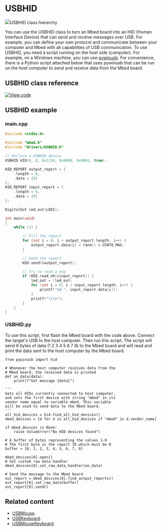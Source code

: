 # USBHID

<span class="images">![](https://os.mbed.com/docs/mbed-os/v5.15/mbed-os-api-doxy/class_u_s_b_h_i_d.png)<span>USBHID class hierarchy</span></span>

You can use the USBHID class to turn an Mbed board into an HID (Human Interface Device) that can send and receive messages over USB. For example, you can define your own protocol and communicate between your computer and Mbed with all capabilities of USB communication. To use USBHID, you need a script running on the host side (computer). For example, on a Windows machine, you can use [pywinusb](https://github.com/rene-aguirre/pywinusb). For convenience, there is a Python script attached below that uses pywinusb that can be run on the host computer to send and receive data from the Mbed board.

## USBHID class reference

[![View code](https://www.mbed.com/embed/?type=library)](https://os.mbed.com/docs/mbed-os/v5.15/mbed-os-api-doxy/class_u_s_b_h_i_d.html)

## USBHID example   

### main.cpp   

```C++
#include <stdio.h>

#include "mbed.h"
#include "drivers/USBHID.h"

// Declare a USBHID device
USBHID HID(8, 8, 0x1234, 0x0006, 0x0001, true);

HID_REPORT output_report = {
    .length = 8,
    .data = {0}
};
HID_REPORT input_report = {
    .length = 0,
    .data = {0}
};

DigitalOut led_out(LED1);

int main(void)
{
    while (1) {

        // Fill the report
        for (int i = 0; i < output_report.length; i++) {
            output_report.data[i] = rand() & UINT8_MAX;
        }

        // Send the report
        HID.send(&output_report);

        // Try to read a msg
        if (HID.read_nb(&input_report)) {
            led_out = !led_out;
            for (int i = 0; i < input_report.length; i++) {
                printf("%d ", input_report.data[i]);
            }
            printf("\r\n");
        }
    }
}
```

### USBHID.py   

To use this script, first flash the Mbed board with the code above. Connect the target's USB to the host computer. Then run this script. The script will send 8 bytes of data (1 2 3 4 5 6 7 8) to the Mbed board and will read and print the data sent to the host computer by the Mbed board.   

```Py
from pywinusb import hid

# Whenever the host computer receives data from the
# Mbed board, the received data is printed
def on_data(data):
    print(f"Got message {data}")

'''
Gets all HIDs currently connected to host computer,
and sets the first device with string "mbed" in its
vendor name equal to variable mbed. This variable
will be used to send data to the Mbed board.
'''
all_hid_devices = hid.find_all_hid_devices()
mbed_devices = [d for d in all_hid_devices if "mbed" in d.vendor_name]

if mbed_devices is None:
    raise ValueError("No HID devices found")

# A buffer of bytes representing the values 1-8
# The first byte is the report ID which must be 0
buffer = [0, 1, 2, 3, 4, 5, 6, 7, 8]

mbed_devices[0].open()
# Set custom raw data handler
mbed_devices[0].set_raw_data_handler(on_data)

# Send the message to the Mbed board
out_report = mbed_devices[0].find_output_reports()
out_report[0].set_raw_data(buffer)
out_report[0].send()
```

## Related content

- [USBMouse](../apis/usbmouse.html).
- [USBKeyboard](../apis/usbkeyboard.html).
- [USBMouseKeyboard](../apis/usbmousekeyboard.html).
